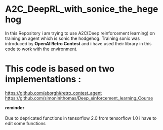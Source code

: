 # A2C_DeepRL_with_sonice_the_hegehog
In this Repository i am trying to use A2C(Deep reinforcement learning) on training an agent which is sonic the hodgehog.
Training sonic was introduced by **OpenAI Retro Contest** and i have used their library in this code to work with the environment.

# This code is based on two implementations :
https://github.com/aborghi/retro_contest_agent  <br/>
https://github.com/simoninithomas/Deep_einforcement_learning_Course

**reminder**   <br/>  
Due to depricated functions in tensorflow 2.0 from tensorflow 1.0 i have to edit some functions 
